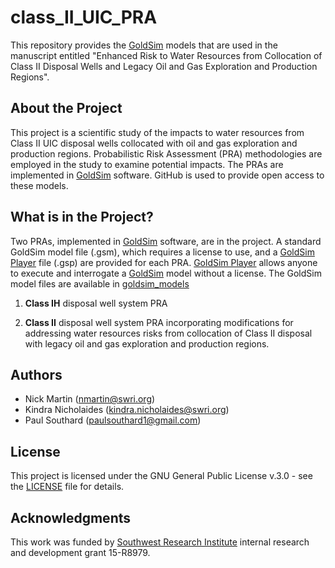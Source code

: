 # class_II_UIC_PRA

This repository provides the [GoldSim](https://www.goldsim.com/Web/Home/) models that are used in the manuscript entitled "Enhanced Risk to Water Resources from Collocation of Class II Disposal Wells and Legacy Oil and Gas Exploration and Production Regions".



## About the Project

This project is a scientific study of the impacts to water resources from Class II UIC disposal wells collocated with oil and gas exploration and production regions. Probabilistic Risk Assessment (PRA) methodologies are employed in the study to examine potential impacts. The PRAs are implemented in [GoldSim](https://www.goldsim.com/Web/Home/) software. GitHub is used to provide open access to these models.



## What is in the Project?

Two PRAs, implemented in [GoldSim](https://www.goldsim.com/Web/Home/) software, are in the project. A standard GoldSim model file (.gsm), which requires a license to use, and a [GoldSim Player](https://www.goldsim.com/Web/Products/GoldSimPlayer/) file (.gsp) are provided for each PRA. [GoldSim Player](https://www.goldsim.com/Web/Products/GoldSimPlayer/) allows anyone to execute and interrogate a [GoldSim](https://www.goldsim.com/Web/Home/) model without a license. The GoldSim model files are available in [goldsim_models](https://github.com/nmartin198/class_II_UIC_PRA/tree/main/goldsim_models)

1. **Class IH** disposal well system PRA

2. **Class II** disposal well system PRA incorporating modifications for addressing water resources risks from collocation of Class II disposal with legacy oil and gas exploration and production regions.



## Authors

* Nick Martin (nmartin@swri.org)
* Kindra Nicholaides (kindra.nicholaides@swri.org)
* Paul Southard (paulsouthard1@gmail.com)



## License

This project is licensed under the GNU General Public License v.3.0 - see the [LICENSE](LICENSE) file for details.

   

## Acknowledgments

This work was funded by [Southwest Research Institute](https://www.swri.org/groundwater-and-surface-water-analysis-and-modeling) internal research and 
development grant 15-R8979.

